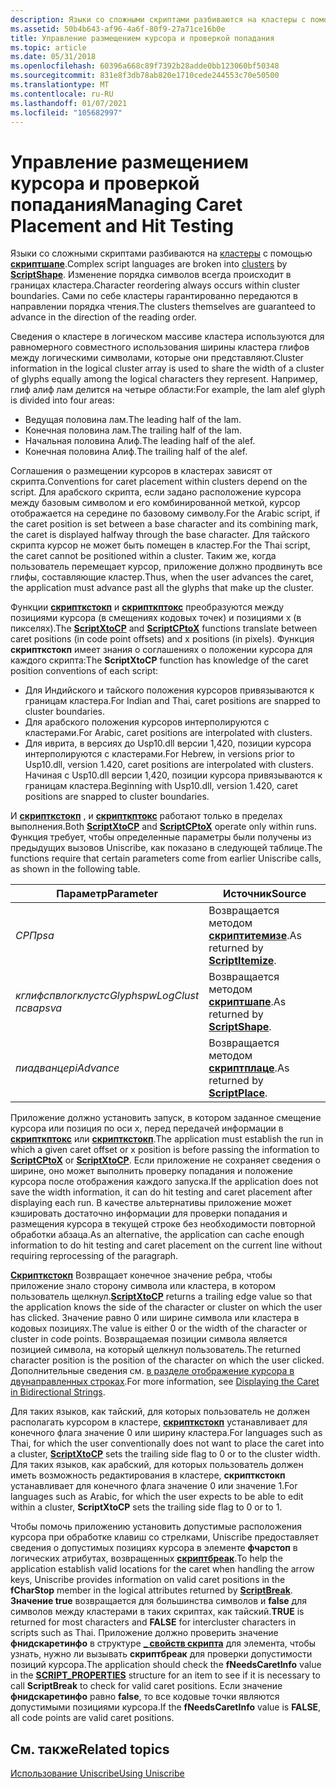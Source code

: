 ```yaml
---
description: Языки со сложными скриптами разбиваются на кластеры с помощью Скриптшапе. Изменение порядка символов всегда происходит в границах кластера. Сами по себе кластеры гарантированно передаются в направлении порядка чтения.
ms.assetid: 50b4b643-af96-4a6f-80f9-27a71ce16b0e
title: Управление размещением курсора и проверкой попадания
ms.topic: article
ms.date: 05/31/2018
ms.openlocfilehash: 60396a668c89f7392b28adde0bb123060bf50348
ms.sourcegitcommit: 831e8f3db78ab820e1710cede244553c70e50500
ms.translationtype: MT
ms.contentlocale: ru-RU
ms.lasthandoff: 01/07/2021
ms.locfileid: "105682997"
---
```

# <a name="managing-caret-placement-and-hit-testing"></a><span data-ttu-id="4b117-105">Управление размещением курсора и проверкой попадания</span><span class="sxs-lookup"><span data-stu-id="4b117-105">Managing Caret Placement and Hit Testing</span></span>

<span data-ttu-id="4b117-106">Языки со сложными скриптами разбиваются на [кластеры](uniscribe-glossary.md) с помощью [**скриптшапе**](/windows/desktop/api/Usp10/nf-usp10-scriptshape).</span><span class="sxs-lookup"><span data-stu-id="4b117-106">Complex script languages are broken into [clusters](uniscribe-glossary.md) by [**ScriptShape**](/windows/desktop/api/Usp10/nf-usp10-scriptshape).</span></span> <span data-ttu-id="4b117-107">Изменение порядка символов всегда происходит в границах кластера.</span><span class="sxs-lookup"><span data-stu-id="4b117-107">Character reordering always occurs within cluster boundaries.</span></span> <span data-ttu-id="4b117-108">Сами по себе кластеры гарантированно передаются в направлении порядка чтения.</span><span class="sxs-lookup"><span data-stu-id="4b117-108">The clusters themselves are guaranteed to advance in the direction of the reading order.</span></span>

<span data-ttu-id="4b117-109">Сведения о кластере в логическом массиве кластера используются для равномерного совместного использования ширины кластера глифов между логическими символами, которые они представляют.</span><span class="sxs-lookup"><span data-stu-id="4b117-109">Cluster information in the logical cluster array is used to share the width of a cluster of glyphs equally among the logical characters they represent.</span></span> <span data-ttu-id="4b117-110">Например, глиф алиф лам делится на четыре области:</span><span class="sxs-lookup"><span data-stu-id="4b117-110">For example, the lam alef glyph is divided into four areas:</span></span>

-   <span data-ttu-id="4b117-111">Ведущая половина лам.</span><span class="sxs-lookup"><span data-stu-id="4b117-111">The leading half of the lam.</span></span>
-   <span data-ttu-id="4b117-112">Конечная половина лам.</span><span class="sxs-lookup"><span data-stu-id="4b117-112">The trailing half of the lam.</span></span>
-   <span data-ttu-id="4b117-113">Начальная половина Алиф.</span><span class="sxs-lookup"><span data-stu-id="4b117-113">The leading half of the alef.</span></span>
-   <span data-ttu-id="4b117-114">Конечная половина Алиф.</span><span class="sxs-lookup"><span data-stu-id="4b117-114">The trailing half of the alef.</span></span>

<span data-ttu-id="4b117-115">Соглашения о размещении курсоров в кластерах зависят от скрипта.</span><span class="sxs-lookup"><span data-stu-id="4b117-115">Conventions for caret placement within clusters depend on the script.</span></span> <span data-ttu-id="4b117-116">Для арабского скрипта, если задано расположение курсора между базовым символом и его комбинированной меткой, курсор отображается на середине по базовому символу.</span><span class="sxs-lookup"><span data-stu-id="4b117-116">For the Arabic script, if the caret position is set between a base character and its combining mark, the caret is displayed halfway through the base character.</span></span> <span data-ttu-id="4b117-117">Для тайского скрипта курсор не может быть помещен в кластер.</span><span class="sxs-lookup"><span data-stu-id="4b117-117">For the Thai script, the caret cannot be positioned within a cluster.</span></span> <span data-ttu-id="4b117-118">Таким же, когда пользователь перемещает курсор, приложение должно продвинуть все глифы, составляющие кластер.</span><span class="sxs-lookup"><span data-stu-id="4b117-118">Thus, when the user advances the caret, the application must advance past all the glyphs that make up the cluster.</span></span>

<span data-ttu-id="4b117-119">Функции [**скрипткстокп**](/windows/desktop/api/Usp10/nf-usp10-scriptxtocp) и [**скрипткптокс**](/windows/desktop/api/Usp10/nf-usp10-scriptcptox) преобразуются между позициями курсора (в смещениях кодовых точек) и позициями x (в пикселях).</span><span class="sxs-lookup"><span data-stu-id="4b117-119">The [**ScriptXtoCP**](/windows/desktop/api/Usp10/nf-usp10-scriptxtocp) and [**ScriptCPtoX**](/windows/desktop/api/Usp10/nf-usp10-scriptcptox) functions translate between caret positions (in code point offsets) and x positions (in pixels).</span></span> <span data-ttu-id="4b117-120">Функция **скрипткстокп** имеет знания о соглашениях о положении курсора для каждого скрипта:</span><span class="sxs-lookup"><span data-stu-id="4b117-120">The **ScriptXtoCP** function has knowledge of the caret position conventions of each script:</span></span>

-   <span data-ttu-id="4b117-121">Для Индийского и тайского положения курсоров привязываются к границам кластера.</span><span class="sxs-lookup"><span data-stu-id="4b117-121">For Indian and Thai, caret positions are snapped to cluster boundaries.</span></span>
-   <span data-ttu-id="4b117-122">Для арабского положения курсоров интерполируются с кластерами.</span><span class="sxs-lookup"><span data-stu-id="4b117-122">For Arabic, caret positions are interpolated with clusters.</span></span>
-   <span data-ttu-id="4b117-123">Для иврита, в версиях до Usp10.dll версии 1,420, позиции курсора интерполируются с кластерами.</span><span class="sxs-lookup"><span data-stu-id="4b117-123">For Hebrew, in versions prior to Usp10.dll, version 1.420, caret positions are interpolated with clusters.</span></span> <span data-ttu-id="4b117-124">Начиная с Usp10.dll версии 1,420, позиции курсора привязываются к границам кластера.</span><span class="sxs-lookup"><span data-stu-id="4b117-124">Beginning with Usp10.dll, version 1.420, caret positions are snapped to cluster boundaries.</span></span>

<span data-ttu-id="4b117-125">И [**скрипткстокп**](/windows/desktop/api/Usp10/nf-usp10-scriptxtocp) , и [**скрипткптокс**](/windows/desktop/api/Usp10/nf-usp10-scriptcptox) работают только в пределах выполнения.</span><span class="sxs-lookup"><span data-stu-id="4b117-125">Both [**ScriptXtoCP**](/windows/desktop/api/Usp10/nf-usp10-scriptxtocp) and [**ScriptCPtoX**](/windows/desktop/api/Usp10/nf-usp10-scriptcptox) operate only within runs.</span></span> <span data-ttu-id="4b117-126">Функция требует, чтобы определенные параметры были получены из предыдущих вызовов Uniscribe, как показано в следующей таблице.</span><span class="sxs-lookup"><span data-stu-id="4b117-126">The functions require that certain parameters come from earlier Uniscribe calls, as shown in the following table.</span></span>



| <span data-ttu-id="4b117-127">Параметр</span><span class="sxs-lookup"><span data-stu-id="4b117-127">Parameter</span></span>                                        | <span data-ttu-id="4b117-128">Источник</span><span class="sxs-lookup"><span data-stu-id="4b117-128">Source</span></span>                                                 |
|--------------------------------------------------|--------------------------------------------------------|
| <span data-ttu-id="4b117-129">*СРП*</span><span class="sxs-lookup"><span data-stu-id="4b117-129">*psa*</span></span>                                            | <span data-ttu-id="4b117-130">Возвращается методом [**скриптитемизе**](/windows/desktop/api/Usp10/nf-usp10-scriptitemize).</span><span class="sxs-lookup"><span data-stu-id="4b117-130">As returned by [**ScriptItemize**](/windows/desktop/api/Usp10/nf-usp10-scriptitemize).</span></span> |
| <span data-ttu-id="4b117-131">*кглифспвлогклуст*</span><span class="sxs-lookup"><span data-stu-id="4b117-131">*cGlyphspwLogClust*</span></span><br/> <span data-ttu-id="4b117-132">*псва*</span><span class="sxs-lookup"><span data-stu-id="4b117-132">*psva*</span></span><br/> | <span data-ttu-id="4b117-133">Возвращается методом [**скриптшапе**](/windows/desktop/api/Usp10/nf-usp10-scriptshape).</span><span class="sxs-lookup"><span data-stu-id="4b117-133">As returned by [**ScriptShape**](/windows/desktop/api/Usp10/nf-usp10-scriptshape).</span></span>     |
| <span data-ttu-id="4b117-134">*пиадванце*</span><span class="sxs-lookup"><span data-stu-id="4b117-134">*piAdvance*</span></span>                                      | <span data-ttu-id="4b117-135">Возвращается методом [**скриптплаце**](/windows/desktop/api/Usp10/nf-usp10-scriptplace).</span><span class="sxs-lookup"><span data-stu-id="4b117-135">As returned by [**ScriptPlace**](/windows/desktop/api/Usp10/nf-usp10-scriptplace).</span></span>     |



 

<span data-ttu-id="4b117-136">Приложение должно установить запуск, в котором заданное смещение курсора или позиция по оси x, перед передачей информации в [**скрипткптокс**](/windows/desktop/api/Usp10/nf-usp10-scriptcptox) или [**скрипткстокп**](/windows/desktop/api/Usp10/nf-usp10-scriptxtocp).</span><span class="sxs-lookup"><span data-stu-id="4b117-136">The application must establish the run in which a given caret offset or x position is before passing the information to [**ScriptCPtoX**](/windows/desktop/api/Usp10/nf-usp10-scriptcptox) or [**ScriptXtoCP**](/windows/desktop/api/Usp10/nf-usp10-scriptxtocp).</span></span> <span data-ttu-id="4b117-137">Если приложение не сохраняет сведения о ширине, оно может выполнить проверку попадания и положение курсора после отображения каждого запуска.</span><span class="sxs-lookup"><span data-stu-id="4b117-137">If the application does not save the width information, it can do hit testing and caret placement after displaying each run.</span></span> <span data-ttu-id="4b117-138">В качестве альтернативы приложение может кэшировать достаточно информации для проверки попадания и размещения курсора в текущей строке без необходимости повторной обработки абзаца.</span><span class="sxs-lookup"><span data-stu-id="4b117-138">As an alternative, the application can cache enough information to do hit testing and caret placement on the current line without requiring reprocessing of the paragraph.</span></span>

<span data-ttu-id="4b117-139">[**Скрипткстокп**](/windows/desktop/api/Usp10/nf-usp10-scriptxtocp) Возвращает конечное значение ребра, чтобы приложение знало сторону символа или кластера, в котором пользователь щелкнул.</span><span class="sxs-lookup"><span data-stu-id="4b117-139">[**ScriptXtoCP**](/windows/desktop/api/Usp10/nf-usp10-scriptxtocp) returns a trailing edge value so that the application knows the side of the character or cluster on which the user has clicked.</span></span> <span data-ttu-id="4b117-140">Значение равно 0 или ширине символа или кластера в кодовых позициях.</span><span class="sxs-lookup"><span data-stu-id="4b117-140">The value is either 0 or the width of the character or cluster in code points.</span></span> <span data-ttu-id="4b117-141">Возвращаемая позиции символа является позицией символа, на который щелкнул пользователь.</span><span class="sxs-lookup"><span data-stu-id="4b117-141">The returned character position is the position of the character on which the user clicked.</span></span> <span data-ttu-id="4b117-142">Дополнительные сведения см. [в разделе отображение курсора в двунаправленных строках](displaying-the-caret-in-bidirectional-strings.md).</span><span class="sxs-lookup"><span data-stu-id="4b117-142">For more information, see [Displaying the Caret in Bidirectional Strings](displaying-the-caret-in-bidirectional-strings.md).</span></span>

<span data-ttu-id="4b117-143">Для таких языков, как тайский, для которых пользователь не должен располагать курсором в кластере, [**скрипткстокп**](/windows/desktop/api/Usp10/nf-usp10-scriptxtocp) устанавливает для конечного флага значение 0 или ширину кластера.</span><span class="sxs-lookup"><span data-stu-id="4b117-143">For languages such as Thai, for which the user conventionally does not want to place the caret into a cluster, [**ScriptXtoCP**](/windows/desktop/api/Usp10/nf-usp10-scriptxtocp) sets the trailing side flag to 0 or to the cluster width.</span></span> <span data-ttu-id="4b117-144">Для таких языков, как арабский, для которых пользователь должен иметь возможность редактирования в кластере, **скрипткстокп** устанавливает для конечного флага значение 0 или значение 1.</span><span class="sxs-lookup"><span data-stu-id="4b117-144">For languages such as Arabic, for which the user expects to be able to edit within a cluster, **ScriptXtoCP** sets the trailing side flag to 0 or to 1.</span></span>

<span data-ttu-id="4b117-145">Чтобы помочь приложению установить допустимые расположения курсора при обработке клавиш со стрелками, Uniscribe предоставляет сведения о допустимых позициях курсора в элементе **фчарстоп** в логических атрибутах, возвращенных [**скриптбреак**](/windows/desktop/api/Usp10/nf-usp10-scriptbreak).</span><span class="sxs-lookup"><span data-stu-id="4b117-145">To help the application establish valid locations for the caret when handling the arrow keys, Uniscribe provides information on valid caret positions in the **fCharStop** member in the logical attributes returned by [**ScriptBreak**](/windows/desktop/api/Usp10/nf-usp10-scriptbreak).</span></span> <span data-ttu-id="4b117-146">**Значение true** возвращается для большинства символов и **false** для символов между кластерами в таких скриптах, как тайский.</span><span class="sxs-lookup"><span data-stu-id="4b117-146">**TRUE** is returned for most characters and **FALSE** for intercluster characters in scripts such as Thai.</span></span> <span data-ttu-id="4b117-147">Приложение должно проверить значение **фнидскаретинфо** в структуре [**\_ свойств скрипта**](/windows/desktop/api/Usp10/ns-usp10-script_properties) для элемента, чтобы узнать, нужно ли вызывать **скриптбреак** для проверки допустимости позиций курсора.</span><span class="sxs-lookup"><span data-stu-id="4b117-147">The application should check the **fNeedsCaretInfo** value in the [**SCRIPT\_PROPERTIES**](/windows/desktop/api/Usp10/ns-usp10-script_properties) structure for an item to see if it is necessary to call **ScriptBreak** to check for valid caret positions.</span></span> <span data-ttu-id="4b117-148">Если значение **фнидскаретинфо** равно **false**, то все кодовые точки являются допустимыми позициями курсора.</span><span class="sxs-lookup"><span data-stu-id="4b117-148">If the **fNeedsCaretInfo** value is **FALSE**, all code points are valid caret positions.</span></span>

## <a name="related-topics"></a><span data-ttu-id="4b117-149">См. также</span><span class="sxs-lookup"><span data-stu-id="4b117-149">Related topics</span></span>

<dl> <dt>

[<span data-ttu-id="4b117-150">Использование Uniscribe</span><span class="sxs-lookup"><span data-stu-id="4b117-150">Using Uniscribe</span></span>](using-uniscribe.md)
</dt> </dl>

 

 




